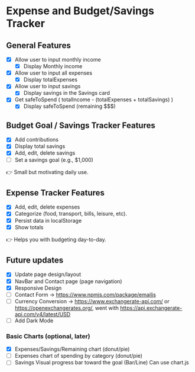# Expense and Budget/Savings Tracker

## General Features
- [x] Allow user to input monthly income
    - [x] Display Monthly income
- [x] Allow user to input all expenses
    - [x] Display totalExpenses
- [x]  Allow user to input savings
    - [x] Display savings in the Savings card
- [x] Get safeToSpend ( totalIncome - (totalExpenses + totalSavings) )
    - [x] Display safeToSpend (remaining $$$)

## Budget Goal / Savings Tracker Features
- [x] Add contributions
- [x] Display total savings
- [x] Add, edit, delete savings
- [ ] Set a savings goal (e.g., $1,000)

👉 Small but motivating daily use.

## Expense Tracker Features
- [x] Add, edit, delete expenses
- [x] Categorize (food, transport, bills, leisure, etc).
- [x] Persist data in localStorage
- [x] Show totals

👉 Helps you with budgeting day-to-day.

## Future updates
- [x] Update page design/layout
- [x] NavBar and Contact page (page navigation)
- [x] Responsive Design
- [ ] Contact Form -> https://www.npmjs.com/package/emailjs
- [ ] Currency Conversion -> https://www.exchangerate-api.com/ or https://openexchangerates.org/, went with https://api.exchangerate-api.com/v4/latest/USD
- [ ] Add Dark Mode
### Basic Charts (optional, later)
- [x] Expenses/Savings/Remaining chart (donut/pie)
- [ ] Expenses chart of spending by category (donut/pie)
- [ ] Savings Visual progress bar toward the goal (Bar/Line)
Can use chart.js